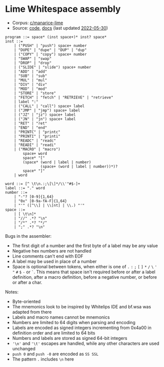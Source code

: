 # Lime Whitespace assembly

- Corpus: [c/manarice-lime](https://github.com/wspace/corpus/blob/main/c/manarice-lime/project.json)
- Source: [code](https://github.com/ManaRice/whitespace/blob/master/wsa.c),
  [docs](https://github.com/ManaRice/whitespace/blob/master/ws/wsa/README.md)
  (last updated [2022-05-30](https://github.com/ManaRice/whitespace/tree/e8db8719e170c12875dac571c39ac811c7d0ec52))

```bnf
program ::= space* (inst space+)* inst? space*
inst ::=
    | ("PUSH" | "push") space+ number
    | "DUPE" | "dupe" | "DUP" | "dup"
    | ("COPY" | "copy") space+ number
    | "SWAP" | "swap"
    | "DROP" | "drop"
    | ("SLIDE" | "slide") space+ number
    | "ADD" | "add"
    | "SUB" | "sub"
    | "MUL" | "mul"
    | "DIV" | "div"
    | "MOD" | "mod"
    | "STORE" | "store"
    | "FETCH" | "fetch" | "RETRIEVE" | "retrieve"
    | label ":"
    | ("CALL" | "call") space+ label
    | ("JMP" | "jmp") space+ label
    | ("JZ" | "jz") space+ label
    | ("JN" | "jn") space+ label
    | "RET" | "ret"
    | "END" | "end"
    | "PRINTC" | "printc"
    | "PRINTI" | "printi"
    | "READC" | "readc"
    | "READI" | "readi"
    | ("MACRO" | "macro")
        space+ word
        space* "["
        (space* (word | label | number)
                (space+ (word | label | number))*)?
        space* "]"
    | word

word ::= [^ \t\n.:;\[\]*/\\'"#$-]+
label ::= "." word
number ::=
    | "-"? [0-9]{1,64}
    | "0x" [0-9a-fA-F]{1,64}
    | "'" ([^\\] | \\[nt] | \\.) "'"
space ::=
    | [ \t\n]*
    | "//" .*? "\n"
    | "/*" .*? "*/"
    | ";" .*? "\n"
```

Bugs in the assembler:
- The first digit of a number and the first byte of a label may be any value
- Negative hex numbers are not handled
- Line comments can't end with EOF
- A label may be used in place of a number
- Space is optional between tokens, when either is one of `.` `:` `;` `[` `]`
  `*` `/` `\` `'` `"` `#` `$` `-` or `` ` ``. This means that space isn't
  required before or after a label definition, after a macro definition, before
  a negative number, or before or after a char.

Notes:
- Byte-oriented
- The mnemonics look to be inspired by Whitelips IDE and bf.wsa was adapted from
  there
- Labels and macro names cannot be mnemonics
- Numbers are limited to 64 digits when parsing and encoding
- Labels are encoded as signed integers incrementing from 0x4a00 in definition
  order and are limited to 64 bits
- Numbers and labels are stored as signed 64-bit integers
- `'\n'` and `'\t'` escapes are handled, while any other characters are used
  unchanged
- `push 0` and `push -0` are encoded as `SS SSL`
- The pattern `.` includes `\n` here
